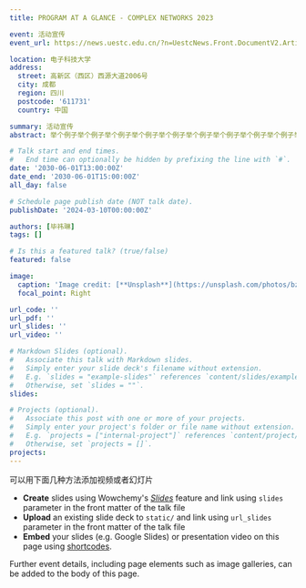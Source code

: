 ```yaml
---
title: PROGRAM AT A GLANCE - COMPLEX NETWORKS 2023

event: 活动宣传
event_url: https://news.uestc.edu.cn/?n=UestcNews.Front.DocumentV2.ArticlePage&Id=90751

location: 电子科技大学
address:
  street: 高新区（西区）西源大道2006号
  city: 成都
  region: 四川
  postcode: '611731'
  country: 中国

summary: 活动宣传
abstract: 举个例子举个例子举个例子举个例子举个例子举个例子举个例子举个例子举个例子举个例子举个例子举个例子举个例子举个例子举个例子举个例子举个例子举个例子举个例子举个例子举个例子举个例子举个例子举个例子举个例子举个例子举个例子举个例子举个例子举个例子举个例子

# Talk start and end times.
#   End time can optionally be hidden by prefixing the line with `#`.
date: '2030-06-01T13:00:00Z'
date_end: '2030-06-01T15:00:00Z'
all_day: false

# Schedule page publish date (NOT talk date).
publishDate: '2024-03-10T00:00:00Z'

authors: [毕祎琳]
tags: []

# Is this a featured talk? (true/false)
featured: false

image:
  caption: 'Image credit: [**Unsplash**](https://unsplash.com/photos/bzdhc5b3Bxs)'
  focal_point: Right

url_code: ''
url_pdf: ''
url_slides: ''
url_video: ''

# Markdown Slides (optional).
#   Associate this talk with Markdown slides.
#   Simply enter your slide deck's filename without extension.
#   E.g. `slides = "example-slides"` references `content/slides/example-slides.md`.
#   Otherwise, set `slides = ""`.
slides:

# Projects (optional).
#   Associate this post with one or more of your projects.
#   Simply enter your project's folder or file name without extension.
#   E.g. `projects = ["internal-project"]` references `content/project/deep-learning/index.md`.
#   Otherwise, set `projects = []`.
projects:
---
```


可以用下面几种方法添加视频或者幻灯片

- **Create** slides using Wowchemy's [_Slides_](https://docs.hugoblox.com/managing-content/#create-slides) feature and link using `slides` parameter in the front matter of the talk file
- **Upload** an existing slide deck to `static/` and link using `url_slides` parameter in the front matter of the talk file
- **Embed** your slides (e.g. Google Slides) or presentation video on this page using [shortcodes](https://docs.hugoblox.com/writing-markdown-latex/).

Further event details, including page elements such as image galleries, can be added to the body of this page.
